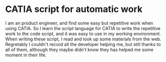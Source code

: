 # CATIA script for automatic work

I am an product engineer, and find some easy but repetitive work when using CATIA. So I learn the script language for CATIA to write the repetitive work to the code script, and it was easy to use in my working environment. 
When writing these script, I read and look up some materials from the web. Regretably I couldn't record all the developer helping me, but still thanks to all of them, although they maybe didn't know they has helped me some moment in their life. 
